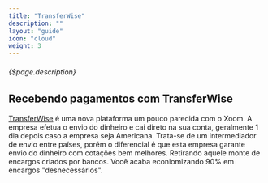 ```yaml
---
title: "TransferWise"
description: ""
layout: "guide"
icon: "cloud"
weight: 3
---
```


###### {$page.description}

<article id="1">

## Recebendo pagamentos com TransferWise

[TransferWise](https://transferwise.com/u/344b08) é uma nova plataforma um pouco parecida com o Xoom. A empresa efetua o envio do dinheiro e cai direto na sua conta, geralmente 1 dia depois caso a empresa seja Americana. Trata-se de um intermediador de envio entre países, porém o diferencial é que esta empresa garante envio do dinheiro com cotações bem melhores. Retirando aquele monte de encargos criados por bancos. Você acaba econiomizando 90% em encargos "desnecessários".

</article>

